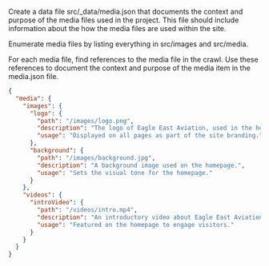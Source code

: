 Create a data file src/\_data/media.json that documents the context and purpose of the media files used in the project. This file should include information about the how the media files are used within the site.

Enumerate media files by listing everything in src/images and src/media.

For each media file, find references to the media file in the crawl. Use these references to document the context and purpose of the media item in the media.json file.

```json
{
  "media": {
    "images": {
      "logo": {
        "path": "/images/logo.png",
        "description": "The logo of Eagle East Aviation, used in the header of the site.",
        "usage": "Displayed on all pages as part of the site branding."
      },
      "background": {
        "path": "/images/background.jpg",
        "description": "A background image used on the homepage.",
        "usage": "Sets the visual tone for the homepage."
      }
    },
    "videos": {
      "introVideo": {
        "path": "/videos/intro.mp4",
        "description": "An introductory video about Eagle East Aviation services.",
        "usage": "Featured on the homepage to engage visitors."
      }
    }
  }
}
```
